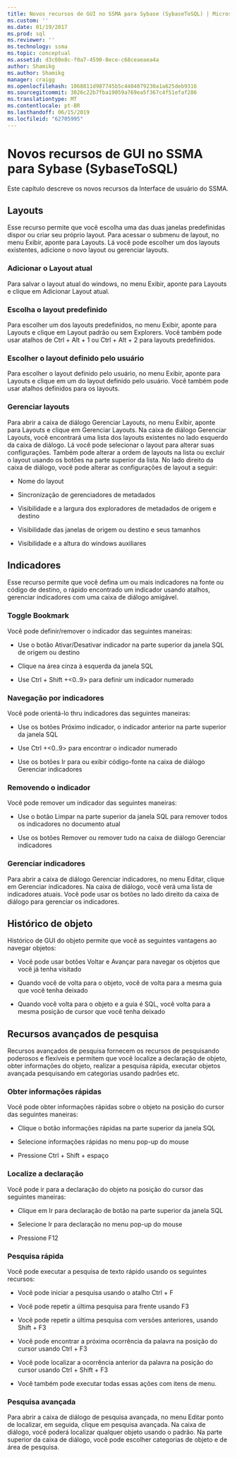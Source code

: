 ```yaml
---
title: Novos recursos de GUI no SSMA para Sybase (SybaseToSQL) | Microsoft Docs
ms.custom: ''
ms.date: 01/19/2017
ms.prod: sql
ms.reviewer: ''
ms.technology: ssma
ms.topic: conceptual
ms.assetid: d3c60e8c-f0a7-4590-8ece-c68ceaeaea4a
author: Shamikg
ms.author: Shamikg
manager: craigg
ms.openlocfilehash: 1068811d987745b5c4404079230a1a625deb9316
ms.sourcegitcommit: 3026c22b7fba19059a769ea5f367c4f51efaf286
ms.translationtype: MT
ms.contentlocale: pt-BR
ms.lasthandoff: 06/15/2019
ms.locfileid: "62705995"
---
```

# <a name="new-gui-features-in-ssma-for-sybase-sybasetosql"></a>Novos recursos de GUI no SSMA para Sybase (SybaseToSQL)
Este capítulo descreve os novos recursos da Interface de usuário do SSMA.  
  
## <a name="layouts"></a>Layouts  
Esse recurso permite que você escolha uma das duas janelas predefinidas dispor ou criar seu próprio layout. Para acessar o submenu de layout, no menu Exibir, aponte para Layouts. Lá você pode escolher um dos layouts existentes, adicione o novo layout ou gerenciar layouts.  
  
### <a name="add-current-layout"></a>Adicionar o Layout atual  
Para salvar o layout atual do windows, no menu Exibir, aponte para Layouts e clique em Adicionar Layout atual.  
  
### <a name="choose-predefined-layout"></a>Escolha o layout predefinido  
Para escolher um dos layouts predefinidos, no menu Exibir, aponte para Layouts e clique em Layout padrão ou sem Explorers. Você também pode usar atalhos de Ctrl + Alt + 1 ou Ctrl + Alt + 2 para layouts predefinidos.  
  
### <a name="choose-user-defined-layout"></a>Escolher o layout definido pelo usuário  
Para escolher o layout definido pelo usuário, no menu Exibir, aponte para Layouts e clique em um do layout definido pelo usuário. Você também pode usar atalhos definidos para os layouts.  
  
### <a name="manage-layouts"></a>Gerenciar layouts  
Para abrir a caixa de diálogo Gerenciar Layouts, no menu Exibir, aponte para Layouts e clique em Gerenciar Layouts. Na caixa de diálogo Gerenciar Layouts, você encontrará uma lista dos layouts existentes no lado esquerdo da caixa de diálogo. Lá você pode selecionar o layout para alterar suas configurações. Também pode alterar a ordem de layouts na lista ou excluir o layout usando os botões na parte superior da lista. No lado direito da caixa de diálogo, você pode alterar as configurações de layout a seguir:  
  
-   Nome do layout  
  
-   Sincronização de gerenciadores de metadados  
  
-   Visibilidade e a largura dos exploradores de metadados de origem e destino  
  
-   Visibilidade das janelas de origem ou destino e seus tamanhos  
  
-   Visibilidade e a altura do windows auxiliares  
  
## <a name="bookmarks"></a>Indicadores  
Esse recurso permite que você defina um ou mais indicadores na fonte ou código de destino, o rápido encontrado um indicador usando atalhos, gerenciar indicadores com uma caixa de diálogo amigável.  
  
### <a name="toggle-bookmark"></a>Toggle Bookmark  
Você pode definir/remover o indicador das seguintes maneiras:  
  
-   Use o botão Ativar/Desativar indicador na parte superior da janela SQL de origem ou destino  
  
-   Clique na área cinza à esquerda da janela SQL  
  
-   Use Ctrl + Shift +&lt;0..9&gt; para definir um indicador numerado  
  
### <a name="bookmark-navigation"></a>Navegação por indicadores  
Você pode orientá-lo thru indicadores das seguintes maneiras:  
  
-   Use os botões Próximo indicador, o indicador anterior na parte superior da janela SQL  
  
-   Use Ctrl +&lt;0..9&gt; para encontrar o indicador numerado  
  
-   Use os botões Ir para ou exibir código-fonte na caixa de diálogo Gerenciar indicadores  
  
### <a name="removing-bookmark"></a>Removendo o indicador  
Você pode remover um indicador das seguintes maneiras:  
  
-   Use o botão Limpar na parte superior da janela SQL para remover todos os indicadores no documento atual  
  
-   Use os botões Remover ou remover tudo na caixa de diálogo Gerenciar indicadores  
  
### <a name="manage-bookmarks"></a>Gerenciar indicadores  
Para abrir a caixa de diálogo Gerenciar indicadores, no menu Editar, clique em Gerenciar indicadores. Na caixa de diálogo, você verá uma lista de indicadores atuais. Você pode usar os botões no lado direito da caixa de diálogo para gerenciar os indicadores.  
  
## <a name="object-history"></a>Histórico de objeto  
Histórico de GUI do objeto permite que você as seguintes vantagens ao navegar objetos:  
  
-   Você pode usar botões Voltar e Avançar para navegar os objetos que você já tenha visitado  
  
-   Quando você de volta para o objeto, você de volta para a mesma guia que você tenha deixado  
  
-   Quando você volta para o objeto e a guia é SQL, você volta para a mesma posição de cursor que você tenha deixado  
  
## <a name="advanced-search-capabilities"></a>Recursos avançados de pesquisa  
Recursos avançados de pesquisa fornecem os recursos de pesquisando poderosos e flexíveis e permitem que você localize a declaração de objeto, obter informações do objeto, realizar a pesquisa rápida, executar objetos avançada pesquisando em categorias usando padrões etc.  
  
### <a name="get-quick-information"></a>Obter informações rápidas  
Você pode obter informações rápidas sobre o objeto na posição do cursor das seguintes maneiras:  
  
-   Clique o botão informações rápidas na parte superior da janela SQL  
  
-   Selecione informações rápidas no menu pop-up do mouse  
  
-   Pressione Ctrl + Shift + espaço  
  
### <a name="find-declaration"></a>Localize a declaração  
Você pode ir para a declaração do objeto na posição do cursor das seguintes maneiras:  
  
-   Clique em Ir para declaração de botão na parte superior da janela SQL  
  
-   Selecione Ir para declaração no menu pop-up do mouse  
  
-   Pressione F12  
  
### <a name="quick-search"></a>Pesquisa rápida  
Você pode executar a pesquisa de texto rápido usando os seguintes recursos:  
  
-   Você pode iniciar a pesquisa usando o atalho Ctrl + F  
  
-   Você pode repetir a última pesquisa para frente usando F3  
  
-   Você pode repetir a última pesquisa com versões anteriores, usando Shift + F3  
  
-   Você pode encontrar a próxima ocorrência da palavra na posição do cursor usando Ctrl + F3  
  
-   Você pode localizar a ocorrência anterior da palavra na posição do cursor usando Ctrl + Shift + F3  
  
-   Você também pode executar todas essas ações com itens de menu.  
  
### <a name="advanced-search"></a>Pesquisa avançada  
Para abrir a caixa de diálogo de pesquisa avançada, no menu Editar ponto de localizar, em seguida, clique em pesquisa avançada. Na caixa de diálogo, você poderá localizar qualquer objeto usando o padrão. Na parte superior da caixa de diálogo, você pode escolher categorias de objeto e de área de pesquisa.  
  
